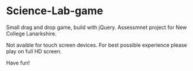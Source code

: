 # Science-Lab-game

Small drag and drop game, build with jQuery.
Assessmnet project for New College Lanarkshire.

Not avaible for touch screen devices.
For best possible experience please play on full HD screen.

Have fun!
